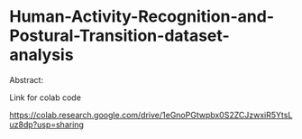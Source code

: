 # Human-Activity-Recognition-and-Postural-Transition-dataset-analysis

Abstract:

Link for colab code

https://colab.research.google.com/drive/1eGnoPGtwpbx0S2ZCJzwxiR5YtsLuz8dp?usp=sharing
